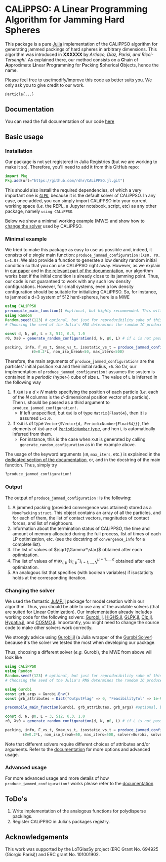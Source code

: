 # CALiPPSO: A Linear Programming Algorithm for Jamming Hard Spheres

This package is a pure [Julia](https://julialang.org/) implementation of the CALiPPSO algorithm for generating jammed packings of hard spheres in arbitrary dimensions. This algorithm was introduced in **XXXXXX** by *Artiaco, Díaz, Parisi, and Ricci-Tersenghi*. As explained there, our method consists on a **C**hain of **A**pproximate **Li**near **P**rogramming for **P**acking **S**pherical **O**bjects, hence the name.

Please feel free to use/modify/improve this code as better suits you. We only ask you to give credit to our work.

```
@article{...}
```

## Documentation

You can read the full documentation of our code [here](https://rdhr.github.io/CALiPPSO.jl/dev/index.html)


## Basic usage

### Installation
Our package is not yet registered in Julia Registries (but we are working to make it so). Therefore, you'll need to add it from this GitHub repo:
```julia
import Pkg
Pkg.add(url="https://github.com/rdhr/CALiPPSO.jl.git")
```

This should also install the required dependencies, of which a very important one is [`GLPK`](https://github.com/jump-dev/GLPK.jl), because it is the default solver of CALiPPSO. In any case, once added, you can simply import CALiPPSO into your current working space (*i.e.* the REPL, a Jupyter notebook, script, etc) as any other package, namely `using CALiPPSO`. 

Below we show a minimal working example (MWE) and show how to [change the solver](#Changing-the-solver) used by CALiPPSO.


### Minimal example

We tried to make this package as easy to use as possible and, indeed, it consists of *a single* main function: `produce_jammed_configuration!(Xs0, r0, L=1.0)`. We also provide a function to generate a low density random initial condition so that you can use CALiPPSO right away. However, as we explain in [our paper](XXXXXXXX) and in [the relevant part of the documentation](https://rdhr.github.io/CALiPPSO.jl/dev/theory.html#The-initial-conditions), our algorithm works best if the initial condition is already close to its jamming point. Thus, our code is not guaranteed to work with any such low density configurations. 
However, for small systems, even a low density configuration should be suitable for initializing CALiPPSO. So, for instance, to jammed a d=3 system of 512 hard-spheres, here is a MWE

```julia
using CALiPPSO  
precompile_main_function() #optional, but highly recommended. This will produce a colorful output that you can safely ignore
using Random
Random.seed!(123) # optional, but just for reproducibility sake of this MWE
# Choosing the seed of the Julia's RNG determines the random IC produces below with `generate_random_configuration`

const d, N, φ0, L = 3, 512, 0.3, 1.0
r0, Xs0 = generate_random_configuration(d, N, φ0, L) # if L is not passed, it's assumed that the systems is in a box of size 1

packing, info, Γ_vs_t, Smax_vs_t, isostatic_vs_t = produce_jammed_configuration!(Xs0, r0; 
            ℓ0=0.2*L, non_iso_break=50, max_iters=500)
```
Therefore, the main arguments of `produce_jammed_configuration!` are the particles' initial position `Xs0` and their initial radius, `r0`. So far, our implementation of `produce_jammed_configuration!` assumes the system is contained in a *periodic* (hyper-) cube of size `L`. 
The value of `L` is inferred in the following way
1. If `Xs0` is a $d\times N$ matrix specifying the position of each particle (*i.e.* each of the $N$ columns is the $d$-dimensional position vector of a particle). Then `L` should be passed as a third argument to `produce_jammed_configuration!`.
     - If left unspecified, but `Xs0` is of type `Matrix{Float64}`, then it is assumed `L=1.0`.
2. If `Xs0` is of type `Vector{SVector{d, PeriodicNumber{Float64}}}`, the elements of `Xs0` are of [`PeriodicNumber` type](https://rdhr.github.io/CALiPPSO.jl/dev/types.html#The-PeriodicNumber-type), and hen `L` is automatically inferred from them.
     - For instance, this is the case when `Xs0` is generated by calling `generate_random_configuration` as in the example above.

The usage of the keyword arguments (`ℓ0`, `max_iters`, etc.) is explained in the [dedicated section of the documentation](https://rdhr.github.io/CALiPPSO.jl/dev/changing_default.html#kwargs-control), or, and in the docstring of the main function. Thus, simply try
```julia
?produce_jammed_configuration!
```

### Output

The output of `produce_jammed_configuration!` is the following:
1. A jammed packing (provided convergence was attained) stored as a `MonoPacking` `struct`. This object contains an array of all the particles, and for each of them, the list of contact vectors, magnitudes of contact forces, and list of neighbours.
2. Information about the termination status of CALiPPSO, the time and amount of memory allocated during the full process, list of times of each LP optimization, etc. (see the docstring of `convergence_info` for a complete list).
3. The list of values of $\sqrt{\Gamma^\star}$ obtained after each optimization.
4. The list of values of $\max_{i,\mu} \ \{s_{i,\mu}^\star \}_{i=1,\dots,N}^{\mu=1,\dots,d}$ obtained after each optimization.
5. An analogous list that specifies (with boolean variables) if isostaticity holds at the corresponding iteration.

### Changing the solver

We used the fantastic [JuMP.jl](https://jump.dev/JuMP.jl/stable/) package for model creation within our algorithm. Thus, you should be able to use any of the available solvers (that are suited for Linear Optimization). Our implementation already includes working code for the following solvers: [Gurobi.jl](https://github.com/jump-dev/Gurobi.jl), [HiGHS.jl](https://github.com/jump-dev/HiGHS.jl), [GLPK.jl](https://github.com/jump-dev/GLPK.jl), [Clp.jl](https://github.com/jump-dev/Clp.jl), [Hypatia.jl](https://github.com/chriscoey/Hypatia.jl), and [COSMO.jl](https://github.com/oxfordcontrol/COSMO.jl).
Importantly, you might need to change the source code to make other solvers work correctly.

We strongly advice using [Gurobi.jl](https://github.com/jump-dev/Gurobi.jl) (a Julia wrapper of the [Gurobi Solver](https://www.gurobi.com/)) because it's the solver we tested the most when developing our package. 

Thus, choosing a different solver (*e.g.* Gurobi), the MWE from above will look like
```julia
using CALiPPSO 
using Random
Random.seed!(123) # optional, but just for reproducibility sake of this MWE
# Choosing the seed of the Julia's RNG determines the random IC produces below with `generate_random_configuration`

using Gurobi
const grb_args = Gurobi.Env()
const grb_attributes = Dict("OutputFlag" => 0, "FeasibilityTol" => 1e-9, "OptimalityTol" => 1e-9, "Method" => 3, "Threads" => CALiPPSO.max_threads)

precompile_main_function(Gurobi, grb_attributes, grb_args) #optional, but highly recommended. This will produce a colorful output that you can safely ignore

const d, N, φ0, L = 3, 512, 0.3, 1.0
r0, Xs0 = generate_random_configuration(d, N, φ0, L) # if L is not passed, it's assumed that the systems is in a box of size 1

packing, info, Γ_vs_t, Smax_vs_t, isostatic_vs_t = produce_jammed_configuration!(Xs0, r0; 
        ℓ0=0.2*L, non_iso_break=50, max_iters=500, solver=Gurobi, solver_args=grb_args, solver_attributes=grb_attributes)
```

Note that different solvers require different choices of attributes and/or arguments. Refer to the [documentation](https://rdhr.github.io/CALiPPSO.jl/dev/changing_default.html#changing_the_solver) for more options and advanced usage.

### Advanced usage

For more advanced usage and more details of how `produce_jammed_configuration!` works please refer to the [documentation](https://rdhr.github.io/CALiPPSO.jl/dev/mainfunction.html).

## ToDo's

1. Write implementation of the analogous functions for polydisperse packings.
2. Register CALiPPSO in Julia's packages registry.

## Acknowledgements

This work was supported by the LoTGlasSy project (ERC Grant No. 694925 (Giorgio Parisi)) and ERC grant No. 101001902.










